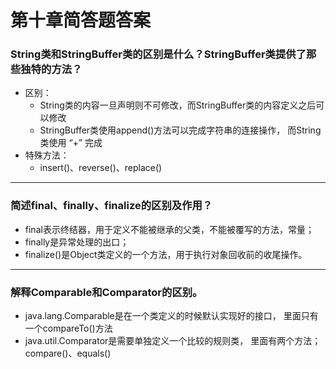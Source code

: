 # 第十章简答题答案

### String类和StringBuffer类的区别是什么？StringBuffer类提供了那些独特的方法？

- 区别：
  - String类的内容一旦声明则不可修改，而StringBuffer类的内容定义之后可以修改
  - StringBuffer类使用append()方法可以完成字符串的连接操作，
  而String类使用 “+” 完成
- 特殊方法：
  - insert()、reverse()、replace()

---

### 简述final、finally、finalize的区别及作用？

- final表示终结器，用于定义不能被继承的父类，不能被覆写的方法，常量；
- finally是异常处理的出口；
- finalize()是Object类定义的一个方法，用于执行对象回收前的收尾操作。

---

### 解释Comparable和Comparator的区别。

- java.lang.Comparable是在一个类定义的时候默认实现好的接口，
里面只有一个compareTo()方法
- java.util.Comparator是需要单独定义一个比较的规则类，
里面有两个方法；compare()、equals()
